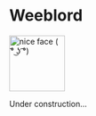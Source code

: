 # Weeblord
<img src="https://cdn.discordapp.com/attachments/625670917263196174/625680239833382913/wow.jpg" width="100" title="nice face ( ͡° ͜ʖ ͡°)" />

Under construction...